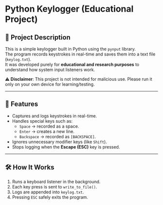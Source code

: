 # Python Keylogger (Educational Project)

## 📌 Project Description
This is a simple keylogger built in Python using the `pynput` library.  
The program records keystrokes in real-time and saves them into a text file (`keylog.txt`).  
It was developed purely for **educational and research purposes** to understand how system input listeners work.  

⚠️ **Disclaimer**: This project is not intended for malicious use. Please run it only on your own device for learning/testing.  

---

## 🚀 Features
- Captures and logs keystrokes in real-time.  
- Handles special keys such as:
  - `Space` → recorded as a space.  
  - `Enter` → creates a new line.  
  - `Backspace` → recorded as `[BACKSPACE]`.  
- Ignores unnecessary modifier keys (like `Shift`).  
- Stops logging when the **Escape (ESC)** key is pressed.  

---

## 🛠️ How It Works
1. Runs a keyboard listener in the background.  
2. Each key press is sent to `write_to_file()`.  
3. Logs are appended into `keylog.txt`.  
4. Pressing `ESC` safely exits the program.  
